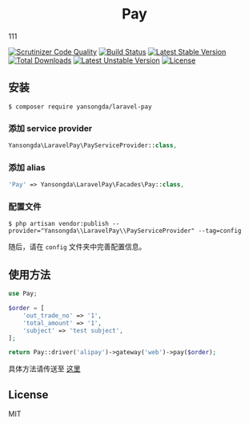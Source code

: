 <h1 align="center">Pay</h1>111

<p align="center">

<a href="https://scrutinizer-ci.com/g/yansongda/laravel-pay/?branch=master"><img src="https://scrutinizer-ci.com/g/yansongda/laravel-pay/badges/quality-score.png?b=master" alt="Scrutinizer Code Quality"></a>
<a href="https://scrutinizer-ci.com/g/yansongda/laravel-pay/build-status/master"><img src="https://scrutinizer-ci.com/g/yansongda/laravel-pay/badges/build.png?b=master" alt="Build Status"></a>
<a href="https://packagist.org/packages/yansongda/laravel-pay"><img src="https://poser.pugx.org/yansongda/laravel-pay/v/stable" alt="Latest Stable Version"></a>
<a href="https://packagist.org/packages/yansongda/laravel-pay"><img src="https://poser.pugx.org/yansongda/laravel-pay/downloads" alt="Total Downloads"></a>
<a href="https://packagist.org/packages/yansongda/laravel-pay"><img src="https://poser.pugx.org/yansongda/laravel-pay/v/unstable" alt="Latest Unstable Version"></a>
<a href="https://packagist.org/packages/yansongda/laravel-pay"><img src="https://poser.pugx.org/yansongda/laravel-pay/license" alt="License"></a>
</p>

## 安装

```shell
$ composer require yansongda/laravel-pay
```

### 添加 service provider

```php
Yansongda\LaravelPay\PayServiceProvider::class,
```

### 添加 alias

```php
'Pay' => Yansongda\LaravelPay\Facades\Pay::class,
```

### 配置文件

```shell
$ php artisan vendor:publish --provider="Yansongda\\LaravelPay\\PayServiceProvider" --tag=config
```

随后，请在 `config` 文件夹中完善配置信息。 

## 使用方法

```php
use Pay;

$order = [
    'out_trade_no' => '1',
    'total_amount' => '1',
    'subject' => 'test subject',
];

return Pay::driver('alipay')->gateway('web')->pay($order);
```

具体方法请传送至 [这里](https://github.com/yansongda/pay)

## License

MIT